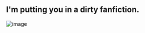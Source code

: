 ## I'm putting you in a dirty fanfiction.

![image](https://github.com/user-attachments/assets/cb4fe4be-9e43-4557-b701-1d9e84ff0e10)

